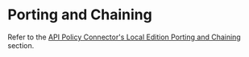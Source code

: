 ﻿---
sidebar_position: 4
---

# Porting and Chaining

<head>
  <meta name="guidename" content="API Management"/>
  <meta name="context" content="GUID-f3e327b5-0394-4430-a72f-4ae851911d12"/>
</head>

Refer to the [API Policy Connector's Local Edition Porting and Chaining](../Porting_and_chaining_5.md) section. 

